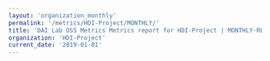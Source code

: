 ```yaml
---
layout: 'organization_monthly'
permalink: '/metrics/HDI-Project/MONTHLY/'
title: 'DAI Lab OSS Metrics Metrics report for HDI-Project | MONTHLY-REPORT-2019-01-01'
organization: 'HDI-Project'
current_date: '2019-01-01'
---
```

